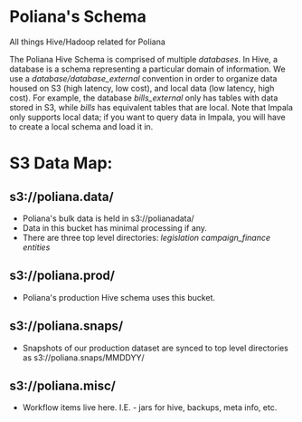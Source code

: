 Poliana's Schema
================

All things Hive/Hadoop related for Poliana

The Poliana Hive Schema is comprised of multiple _databases_. In Hive, a database is a schema representing a particular domain of information. We use a *database/database_external* convention in order to organize data housed on S3 (high latency, low cost), and local data (low latency, high cost). For example, the database *bills_external* only has tables with data stored in S3, while *bills* has equivalent tables that are local. Note that Impala only supports local data; if you want to query data in Impala, you will have to create a local schema and load it in. 


            
S3 Data Map:
============

s3://poliana.data/
-----------------
- Poliana's bulk data is held in s3://polianadata/
- Data in this bucket has minimal processing if any.
- There are three top level directories:
    *legislation*
    *campaign_finance*
    *entities*


s3://poliana.prod/
-----------------
- Poliana's production Hive schema uses this bucket.


s3://poliana.snaps/
-------------------
- Snapshots of our production dataset are synced to top level directories as s3://poliana.snaps/MMDDYY/


s3://poliana.misc/
------------------
- Workflow items live here. I.E. - jars for hive, backups, meta info, etc.
